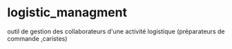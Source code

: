 # logistic_managment
outil de gestion des collaborateurs d'une activité logistique (préparateurs de commande ,caristes)
